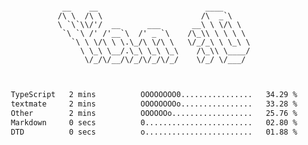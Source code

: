 <div align="center">
<pre><code>
 __    __                        ____      
/\ \  /\ \                      /\  _`\    
\ `\`\\/'/  __      ___       __\ \ \/\ \  
 `\ `\ /' /'__`\  /' _ `\    /\_\\ \ \ \ \ 
   `\ \ \/\ \ \.\_/\ \/\ \   \/_/_\ \ \_\ \
     \ \_\ \__/.\_\ \_\ \_\    /\_\\ \____/
      \/_/\/__/\/_/\/_/\/_/    \/_/ \/___/ 
                                           

</code></pre>

<!--START_SECTION:waka-->

```txt
TypeScript   2 mins          OOOOOOOO0................   34.29 %
textmate     2 mins          OOOOOOOOo................   33.28 %
Other        2 mins          OOOOOOo..................   25.76 %
Markdown     0 secs          0........................   02.80 %
DTD          0 secs          o........................   01.88 %
```

<!--END_SECTION:waka-->
